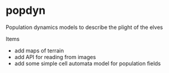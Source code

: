 # popdyn
Population dynamics models to describe the plight of the elves

Items
 
* add maps of terrain
* add API for reading from images
* add some simple cell automata model for population fields

